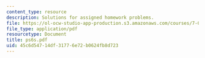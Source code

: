 ```yaml
---
content_type: resource
description: Solutions for assigned homework problems.
file: https://ol-ocw-studio-app-production.s3.amazonaws.com/courses/7-012-introduction-to-biology-fall-2004/45c6d54714df31776e72b0624fb8d723_ps6s.pdf
file_type: application/pdf
resourcetype: Document
title: ps6s.pdf
uid: 45c6d547-14df-3177-6e72-b0624fb8d723
---
```

